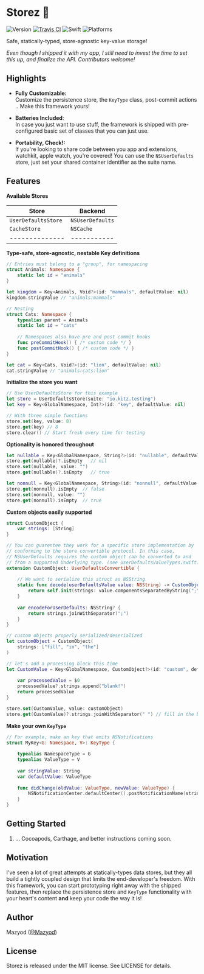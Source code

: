 
# Storez :floppy_disk:

![Version](https://img.shields.io/badge/version-prerelease-orange.svg)
[![Travis CI](https://travis-ci.org/SwiftKitz/Storez.svg?branch=master)](https://travis-ci.org/SwiftKitz/Storez)
![Swift](https://img.shields.io/badge/swift-2.1-blue.svg)
![Platforms](https://img.shields.io/badge/platform-ios%20%7C%20osx%20%7C%20watchos%20%7C%20tvos-lightgrey.svg)

Safe, statically-typed, store-agnostic key-value storage!

_Even though I shipped it with my app, I still need to invest the time to set this up, and finalize the API. Contributors welcome!_

## Highlights

+ __Fully Customizable:__<br />
Customize the persistence store, the `KeyType` class, post-commit actions .. Make this framework yours!

+ __Batteries Included__:<br />
In case you just want to use stuff, the framework is shipped with pre-configured basic set of classes that you can just use.

+ __Portability, Check!:__<br />
If you're looking to share code between you app and extensions, watchkit, apple watch, you're covered! You can use the `NSUserDefaults` store, just set your shared container identifier as the suite name.

## Features

__Available Stores__

| Store | Backend |
|-------|---------|
| `UserDefaultsStore` | `NSUserDefaults` |
| `CacheStore` | `NSCache` |
|--------------|-----------|

__Type-safe, store-agnostic, nestable Key definitions__

```swift
// Entries must belong to a "group", for namespacing
struct Animals: Namespace {
    static let id = "animals"
}

let kingdom = Key<Animals, Void?>(id: "mammals", defaultValue: nil)
kingdom.stringValue // "animals:mammals"

// Nesting
struct Cats: Namespace {
    typealias parent = Animals
    static let id = "cats"
    
    // Namespaces also have pre and post commit hooks
    func preCommitHook() { /* custom code */ }
    func postCommitHook() { /* custom code */ }
}

let cat = Key<Cats, Void?>(id: "lion", defaultValue: nil)
cat.stringValue // "animals:cats:lion"
```

__Initialize the store you want__

```swift
// Use UserDefaultsStore for this example
let store = UserDefaultsStore(suite: "io.kitz.testing")
let key = Key<GlobalNamespace, Int?>(id: "key", defaultValue: nil)

// With three simple functions
store.set(key, value: 8)
store.get(key) // 8
store.clear() // Start fresh every time for testing
```

__Optionality is honored throughout__

```swift
let nullable = Key<GlobalNamespace, String?>(id: "nullable", defaultValue: nil)
store.get(nullable)?.isEmpty   // nil
store.set(nullable, value: "")
store.get(nullable)?.isEmpty   // true

let nonnull = Key<GlobalNamespace, String>(id: "nonnull", defaultValue: "!")
store.get(nonnull).isEmpty  // false
store.set(nonnull, value: "")
store.get(nonnull).isEmpty  // true
```

__Custom objects easily supported__

```swift
struct CustomObject {
    var strings: [String]
}

// You can guarentee they work for a specific store implementation by
// conforming to the store convertible protocol. In this case,
// NSUserDefaults requires the custom object can be converted to and 
// from a supported Underlying type. (see UserDefaultsValueTypes.swift)
extension CustomObject: UserDefaultsConvertible {
    
    // We want to serialize this struct as NSString
    static func decode(userDefaultsValue value: NSString) -> CustomObject? {
        return self.init(strings: value.componentsSeparatedByString(";"))
    }
    
    var encodeForUserDefaults: NSString? {
        return strings.joinWithSeparator(";")
    }
}

// custom objects properly serialized/deserialized
let customObject = CustomObject(
    strings: ["fill", "in", "the"]
)

// let's add a processing block this time
let CustomValue = Key<GlobalNamespace, CustomObject?>(id: "custom", defaultValue: nil) {
    
    var processedValue = $0
    processedValue?.strings.append("blank!")
    return processedValue
}

store.set(CustomValue, value: customObject)
store.get(CustomValue)?.strings.joinWithSeparator(" ") // fill in the blank!
```

__Make your own `KeyType`__

```swift
// For example, make an key that emits NSNotifications
struct MyKey<G: Namespace, V>: KeyType {
    
    typealias NamespaceType = G
    typealias ValueType = V
    
    var stringValue: String
    var defaultValue: ValueType
    
    func didChange(oldValue: ValueType, newValue: ValueType) {
        NSNotificationCenter.defaultCenter().postNotificationName(stringValue, object: nil)
    }
}
```

## Getting Started

1. ... Cocoapods, Carthage, and better instructions coming soon.

## Motivation

I've seen a lot of great attempts at statically-types data stores, but they all build a tightly coupled design that limits the end-developer's freedom. With this framework, you can start prototyping right away with the shipped features, then replace the persistence store and `KeyType` functionality with your heart's content __and__ keep your code the way it is!

## Author

Mazyod ([@Mazyod](http://twitter.com/mazyod))

## License

Storez is released under the MIT license. See LICENSE for details.
